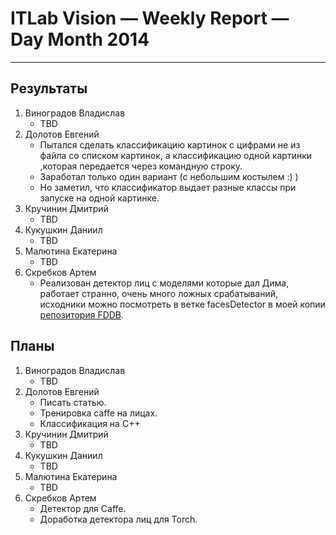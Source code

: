 # ITLab Vision — Weekly Report — Day Month 2014

----------------

## Результаты

  1. Виноградов Владислав
     - TBD
  1. Долотов Евгений
     - Пытался сделать классификацию картинок с цифрами не из файла со списком картинок, а классификацию одной картинки ,которая передается через командную строку.
     - Заработал только один вариант (с небольшим костылем :) )
     - Но заметил, что классификатор выдает разные классы при запуске на одной картинке.
  1. Кручинин Дмитрий
     - TBD
  1. Кукушкин Даниил
     - TBD
  1. Малютина Екатерина
     - TBD
  1. Скребков Артем
     - Реализован детектор лиц с моделями которые дал Дима, работает странно, очень много ложных срабатываний, исходники можно посмотреть в ветке facesDetector в моей копии [репозитория FDDB](https://github.com/stragger/itlab-vision-faces-detection).

## Планы

  1. Виноградов Владислав
     - TBD
  1. Долотов Евгений
     - Писать статью.
     - Тренировка caffe на лицах.
     - Классификация на C++
  1. Кручинин Дмитрий
     - TBD
  1. Кукушкин Даниил
     - TBD
  1. Малютина Екатерина
     - TBD
  1. Скребков Артем
     - Детектор для Caffe.
     - Доработка детектора лиц для Torch.
